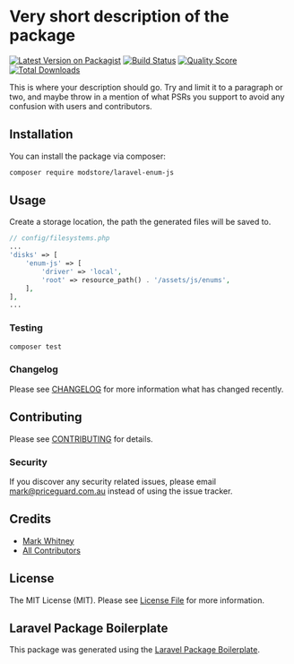 # Very short description of the package

[![Latest Version on Packagist](https://img.shields.io/packagist/v/modstore/laravel-enum-js.svg?style=flat-square)](https://packagist.org/packages/modstore/laravel-enum-js)
[![Build Status](https://img.shields.io/travis/modstore/laravel-enum-js/master.svg?style=flat-square)](https://travis-ci.org/modstore/laravel-enum-js)
[![Quality Score](https://img.shields.io/scrutinizer/g/modstore/laravel-enum-js.svg?style=flat-square)](https://scrutinizer-ci.com/g/modstore/laravel-enum-js)
[![Total Downloads](https://img.shields.io/packagist/dt/modstore/laravel-enum-js.svg?style=flat-square)](https://packagist.org/packages/modstore/laravel-enum-js)

This is where your description should go. Try and limit it to a paragraph or two, and maybe throw in a mention of what PSRs you support to avoid any confusion with users and contributors.

## Installation

You can install the package via composer:

```bash
composer require modstore/laravel-enum-js
```

## Usage

Create a storage location, the path the generated files will be saved to.
``` php
// config/filesystems.php
...
'disks' => [
    'enum-js' => [
        'driver' => 'local',
        'root' => resource_path() . '/assets/js/enums',
    ],
],
...
```

### Testing

``` bash
composer test
```

### Changelog

Please see [CHANGELOG](CHANGELOG.md) for more information what has changed recently.

## Contributing

Please see [CONTRIBUTING](CONTRIBUTING.md) for details.

### Security

If you discover any security related issues, please email mark@priceguard.com.au instead of using the issue tracker.

## Credits

- [Mark Whitney](https://github.com/modstore)
- [All Contributors](../../contributors)

## License

The MIT License (MIT). Please see [License File](LICENSE.md) for more information.

## Laravel Package Boilerplate

This package was generated using the [Laravel Package Boilerplate](https://laravelpackageboilerplate.com).
